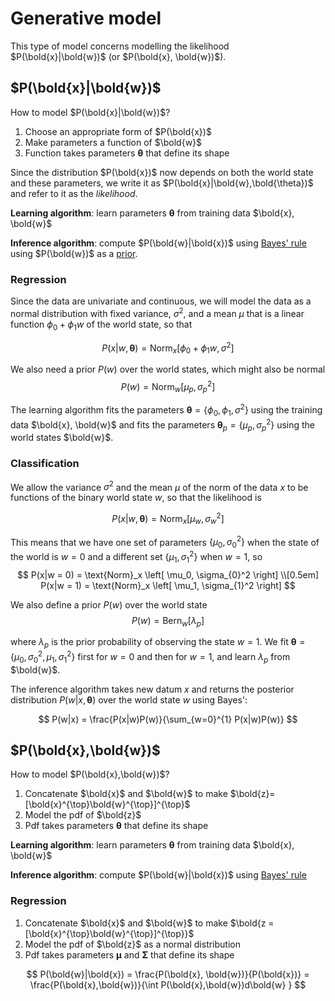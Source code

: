 # Generative model

This type of model concerns modelling the likelihood $P(\bold{x}|\bold{w})$ (or
$P(\bold{x}, \bold{w})$).

## $P(\bold{x}|\bold{w})$

How to model $P(\bold{x}|\bold{w})$?

1. Choose an appropriate form of $P(\bold{x})$
1. Make parameters a function of $\bold{w}$
1. Function takes parameters $\boldsymbol{\theta}$ that define its shape

Since the distribution $P(\bold{x})$ now depends on both the world state and
these parameters, we write it as $P(\bold{x}|\bold{w},\bold{\theta})$ and refer
to it as the _likelihood_.

**Learning algorithm**: learn parameters $\boldsymbol{\theta}$ from training data $\bold{x}, \bold{w}$

**Inference algorithm**: compute $P(\bold{w}|\bold{x})$ using [Bayes' rule](202210090920.md)
using $P(\bold{w})$ as a [prior](202210111029.md).

### Regression

Since the data are univariate and continuous, we will model the data as a normal
distribution with fixed variance, $\sigma^2$, and a mean $\mu$ that is a linear
function $\phi_0 + \phi_1 w$ of the world state, so that  

$$
P(x|w, \boldsymbol{\theta}) = \text{Norm}_x\left[ \phi_0 + \phi_1w, \sigma^2 \right]
$$

We also need a prior $P(w)$ over the world states, which might also be normal 
$$
P(w) = \text{Norm}_w\left[ \mu_p, \sigma_{p}^2 \right]
$$

The learning algorithm fits the parameters $\boldsymbol{\theta} = \left\{
\phi_0, \phi_1, \sigma^2 \right\}$ using the training data $\bold{x}, \bold{w}$
and fits the parameters $\boldsymbol{\theta}_p = \left\{ \mu_p, \sigma_{p}^2 \right\}$ 
using the world states $\bold{w}$.

### Classification

We allow the variance $\sigma^2$ and the mean $\mu$ of the norm of the data $x$
to be functions of the binary world state $w$, so that the likelihood is 

$$
P(x|w, \boldsymbol{\theta}) = \text{Norm}_x\left[ \mu_w, \sigma_{w}^2 \right] 
$$

This means that we have one set of parameters $\{\mu_0, \sigma_{0}^2\}$ when the
state of the world is $w = 0$ and a different set $\left\{ \mu_1, \sigma_{1}^2 \right\}$
when $w = 1$, so  
$$
P(x|w = 0) = \text{Norm}_x \left[ \mu_0, \sigma_{0}^2 \right]  \\[0.5em]
P(x|w = 1) = \text{Norm}_x \left[ \mu_1, \sigma_{1}^2 \right] 
$$

We also define a prior $P(w)$ over the world state 
$$
P(w) = \text{Bern}_w\left[ \lambda_p \right] 
$$

where $\lambda_p$ is the prior probability of observing the state $w = 1$. We
fit $\boldsymbol{\theta} = \left\{ \mu_0, \sigma_{0}^2, \mu_1, \sigma_{1}^2 \right\}$ 
first for $w = 0$ and then for $w = 1$, and learn $\lambda_p$ from $\bold{w}$.

The inference algorithm takes new datum $x$ and returns the posterior
distribution $P(w|x, \boldsymbol{\theta})$ over the world state $w$ using
Bayes':

$$
P(w|x) = \frac{P(x|w)P(w)}{\sum_{w=0}^{1} P(x|w)P(w)}
$$


## $P(\bold{x},\bold{w})$

How to model $P(\bold{x},\bold{w})$?
1. Concatenate $\bold{x}$ and $\bold{w}$ to make $\bold{z}=[\bold{x}^{\top}\bold{w}^{\top}]^{\top}$
1. Model the pdf of $\bold{z}$
1. Pdf takes parameters $\boldsymbol{\theta}$ that define its shape

**Learning algorithm**: learn parameters $\boldsymbol{\theta}$ from training data $\bold{x}, \bold{w}$

**Inference algorithm**: compute $P(\bold{w}|\bold{x})$ using [Bayes' rule](202210090920.md)

### Regression

1. Concatenate $\bold{x}$ and $\bold{w}$ to make $\bold{z = [\bold{x}^{\top}\bold{w}^{\top}]^{\top}}$
2. Model the pdf of $\bold{z}$ as a normal distribution
3. Pdf takes parameters $\boldsymbol{\mu}$ and $\boldsymbol{\Sigma}$ that define
   its shape

$$
P(\bold{w}|\bold{x}) = \frac{P(\bold{x}, \bold{w})}{P(\bold{x})} =
\frac{P(\bold{x},\bold{w})}{\int P(\bold{x},\bold{w})d\bold{w}  }
$$

